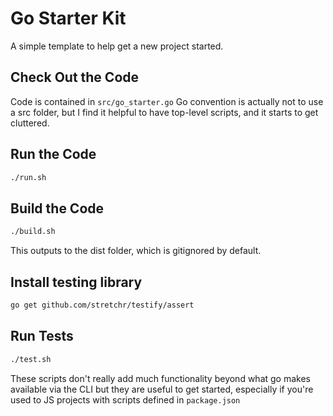# Go Starter Kit

A simple template to help get a new project started.

## Check Out the Code

Code is contained in `src/go_starter.go`
Go convention is actually not to use a src folder, but I find it helpful to have top-level scripts, and it starts to get cluttered.

## Run the Code
```bash
./run.sh
```

## Build the Code

```bash
./build.sh
```

This outputs to the dist folder, which is gitignored by default.

## Install testing library

```bash
go get github.com/stretchr/testify/assert
```

## Run Tests

```bash
./test.sh
```

These scripts don't really add much functionality beyond what go makes available via the CLI but they are useful to get started, especially if you're used to JS projects with scripts defined in `package.json`
